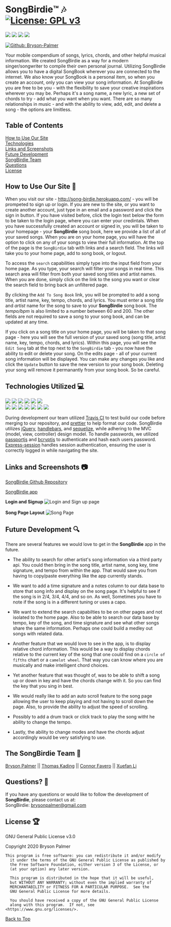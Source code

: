 ## <a id='back-to-top' > </a>
# SongBirdie™️ 🎶     </br> [![License: GPL v3](https://img.shields.io/badge/License-GPLv3-blue.svg)](https://www.gnu.org/licenses/gpl-3.0)

<p>
    <img src="https://img.shields.io/github/languages/top/Bryson-Palmer/song-bird" />
    <img src="https://img.shields.io/github/repo-size/Bryson-Palmer/song-bird" />
    <img src="https://img.shields.io/github/issues/Bryson-Palmer/song-bird" />
    <img src="https://img.shields.io/github/last-commit/Bryson-Palmer/song-bird" />
</p>
<p>
    <a href="https://github.com/Bryson-Palmer">
        <img alt="Github: Bryson-Palmer" src="https://img.shields.io/github/watchers/Bryson-Palmer/song-bird?label=Watch" target="_blank" />
    </a>
</p>

Your mobile compendium of songs, lyrics, chords, and other helpful musical information. We created SongBirdie as a way for a modern singer/songwriter to compile their own personal journal. Utilizing SongBirdie allows you to have a digital SongBook wherever you are connected to the internet. We also know your SongBook is a personal item, so when you create an account, only you can view your song information. At SongBirdie you are free to be you - with the flexibility to save your creative inspirations wherever you may be. Perhaps it's a song name, a new lyric, a new set of chords to try - add what you want when you want. There are so many relationships in music - and with the ability to view, add, edit, and delete a song - the options are limitless.

## Table of Contents
  [How to Use Our Site](#how-to) </br>
  [Technologies](#technologies) </br>
  [Links and Screenshots](#links) </br>
  [Future Development](#future-development) </br>
  [SongBirdie Team](#team) </br>
  [Questions](#questions) </br>
  [License](#license) </br>

## <a id='how-to'></a> How to Use Our Site 📃
When you visit our site - http://song-birdie.herokuapp.com/ - you will be prompeted to sign up or login. If you are new to the site, or you want to create another account, just type in an email and a password and click the sign in button. If you have visited before, click the login text below the form to be taken to the login page, where you can enter your credintals. When you have successfully created an account or signed in, you will be taken to your homepage - your **SongBirdie** song book, here we provide a list of all of your saved songs. When you are on your home page, you will have the option to click on any of your songs to view their full information. At the top of the page is the `SongBirdie` tab with links and a search field. The links will take you to your home page, add to song book, or logout.

To access the `search` capabilities simply type into the input field from your home page. As you type, your search will filter your songs in real time. This search area will filter from both your saved song titles and artist names. When you are done, simply click on the link to the song you want or clear the search field to bring back an unfiltered page.

By clicking the `Add To Song Book` link, you will be prompted to add a song title, artist name, key, tempo, chords, and lyrics. You must enter a song *title* and *artist* name for the song to save to your **SongBirdie** song book. The *tempo/bpm* is also limited to a number between 60 and 200. The other fields are not required to save a song to your song book, and can be updated at any time.  

If you click on a song title on your home page, you will be taken to that song page - here you will see the full version of your saved song (song title, artist name, key, tempo, chords, and lyrics). Within this page, you will see the `Edit Song` tab at the top next to the `SongBirdie` tab - you now have the ability to edit or delete your song. On the edits page - all of your current song information will be displayed. You can make any changes you like and click the `Update` button to save the new version to your song book. Deleting your song will remove it permanantly from your song book. So be careful.

## <a id='technologies'></a> Technologies Utilized 💻
<p>
  <img src="https://img.shields.io/badge/Javascript-yellow" />
  <img src="https://img.shields.io/badge/jQuery-yellow" />
  <img src="https://img.shields.io/badge/HTML-orange" />
  <img src="https://img.shields.io/badge/Handlebars-orange" />
  <img src="https://img.shields.io/badge/CSS-informational" />
  <img src="https://img.shields.io/badge/Boostrap-informational" /> </br>
  <img src="https://img.shields.io/badge/-Travis CI-greenBright" />
  <img src="https://img.shields.io/badge/-node.js-greenBright" />
  <img src="https://img.shields.io/badge/-passport.js-greenBright" />
  <img src="https://img.shields.io/badge/-bycrypt.js-greenBright" />
  <img src="https://img.shields.io/badge/-Sequelize-greenBright" />
  <img src="https://img.shields.io/badge/-prettier-greenBright" />
  <img src="https://img.shields.io/badge/-Express Session-greenBright" />
</p>

During development our team utilized [Travis CI](https://docs.travis-ci.com/user/for-beginners/) to test build our code before merging to our repository, and [prettier](https://prettier.io/docs/en/) to help format our code. SongBirdie utilizes [jQuery](https://api.jquery.com/), [handlebars](https://handlebarsjs.com/), and [sequelize](https://sequelize.org/master/index.html), while adhering to the MVC (model, view, controller) design model.  To handle passwords, we utilized [passportjs](http://www.passportjs.org/docs/) and [bcryptjs](https://www.npmjs.com/package/bcryptjs) to authenticate and hash each users password.  [Express-session](https://www.npmjs.com/package/express-session) handles session authentication, ensuring the user is correctly logged in while navigating the site.

## <a id='links'></a> Links and Screenshots  📷
[SongBirdie Github Repository](https://github.com/Bryson-Palmer/song-bird)

[SongBirdie app](http://song-birdie.herokuapp.com/)

**Login and Signup**
![Login and Sign up page](./public/images/ReadmescrnSht1.png) </br> </br>
**Song Page Layout**
![Song Page](./public/images/ReadmescrnSht3.png) </br>

## <a id='future-development'></a> Future Development 🔍 
There are several features we would love to get in the **SongBirdie** app in the future.

* The ability to search for other artist's song information via a third party api. You could then bring in the song title, artist name, song key, time signature, and tempo from within the app. That would save you from having to copy/paste everything like the app currently stands.

* We want to add a time signature and a notes column to our data base to store that song info and display on the song page. It's helpful to see if the song is in 2/4, 3/4, 4/4, and so on. As well, Sometimes you have to note if the song is in a different tuning or uses a capo.

* We want to extend the search capabilties to be on other pages and not isolated to the home page. Also to be able to search our data base by tempo, key of the song, and time signature and see what other songs share the same information. Perhaps one could build a medley out songs with related data. 

* Another feature that we would love to see in the app, is to display relative chord information. This would be a way to display chords relative to the current key of the song that one could find on a `circle of fifths` chart or a `camelot wheel`. That way you can know where you are musically and make intelligent chord choices. 

* Yet another feature that was thought of, was to be able to shift a song up or down in key and have the chords change with it. So you can find the key that you sing in best.

* We would really like to add an auto scroll feature to the song page allowing the user to keep playing and not having to scroll down the page. Also, to provide the ability to adjust the speed of scrolling.

* Possibly to add a drum track or click track to play the song witht he ability to change the tempo.

* Lastly, the ability to change modes and have the chords adjust accordingly would be very satisfying to use.

## <a id='team'></a> The SongBirdie Team 👥
[Bryson Palmer](https://github.com/Bryson-Palmer) ||
[Thomas Kading](https://github.com/Tskading) ||
[Connor Favero](https://github.com/con0fav) ||
[Xuefan Li](https://github.com/TomxLi) 

## <a id='questions'></a> Questions? 📡 
If you have any questions or would like to follow the development of **SongBirdie**, please contact us at: </br>
SongBirdie: [brysonpalmer@gmail.com](mailto:brysonpalmer@gmail.com) </br>

## <a id='license'></a> License 🏆
GNU General Public License v3.0

Copyright 2020   Bryson Palmer

  ```
  This program is free software: you can redistribute it and/or modify
    it under the terms of the GNU General Public License as published by
    the Free Software Foundation, either version 3 of the License, or
    (at your option) any later version.

    This program is distributed in the hope that it will be useful,
    but WITHOUT ANY WARRANTY; without even the implied warranty of
    MERCHANTABILITY or FITNESS FOR A PARTICULAR PURPOSE.  See the
    GNU General Public License for more details.

    You should have received a copy of the GNU General Public License
    along with this program.  If not, see <https://www.gnu.org/licenses/>.
  ```

[Back to Top](#back-to-top)